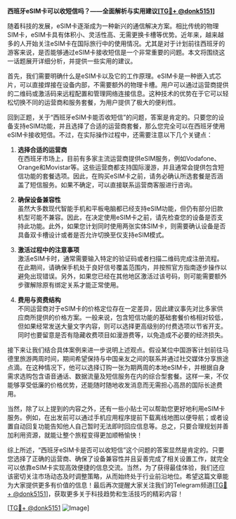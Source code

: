 **西班牙eSIM卡可以收短信吗？——全面解析与实用建议[[TG💪+ @donk5151](https://t.me/s/donk5151)]**

随着科技的发展，eSIM卡逐渐成为一种新兴的通信解决方案。相比传统的物理SIM卡，eSIM卡具有体积小、灵活性高、无需更换卡槽等优势。近年来，越来越多的人开始关注eSIM卡在国际旅行中的使用情况。尤其是对于计划前往西班牙的游客来说，是否能够通过eSIM卡接收短信是一个非常重要的问题。本文将围绕这一话题展开详细分析，并提供一些实用的建议。

首先，我们需要明确什么是eSIM卡以及它的工作原理。eSIM卡是一种嵌入式芯片，可以直接焊接在设备内部，不需要额外的物理卡槽。用户可以通过运营商提供的二维码或激活码来远程配置和管理网络连接信息。这种技术的优势在于它可以轻松切换不同的运营商和服务套餐，为用户提供了极大的便利性。

回到正题，关于“西班牙eSIM卡能否收短信”的问题，答案是肯定的。只要您的设备支持eSIM功能，并且选择了合适的运营商套餐，那么您完全可以在西班牙使用eSIM卡接收短信。不过，在实际操作过程中，还需要注意以下几个关键点：

1. **选择合适的运营商**  
   在西班牙市场上，目前有多家主流运营商提供eSIM服务，例如Vodafone、Orange和Movistar等。这些运营商都支持国际漫游，并且通常会提供包含短信功能的套餐选项。因此，在购买eSIM卡之前，请务必确认所选套餐是否涵盖了短信服务。如果不确定，可以直接联系运营商客服进行咨询。

2. **确保设备兼容性**  
   虽然大多数现代智能手机和平板电脑都已经支持eSIM功能，但仍有部分旧款机型可能不兼容。因此，在决定使用eSIM卡之前，请先检查您的设备是否支持此功能。此外，如果您计划同时使用两张实体SIM卡，则需要确认设备是否具备双卡槽设计或者是否允许切换至仅支持eSIM模式。

3. **激活过程中的注意事项**  
   激活eSIM卡时，通常需要输入特定的验证码或者扫描二维码完成注册流程。在此期间，请确保手机处于良好信号覆盖范围内，并按照官方指南逐步操作以避免出现错误。另外，如果您已经在其他地区激活过该号码，则可能需要额外步骤解除原有绑定关系才能正常使用。

4. **费用与资费结构**  
   不同运营商对于eSIM卡的价格定位存在一定差异，因此建议事先对比多家供应商所提供的价格方案。一般来说，包含短信功能的基础套餐价格相对较低，但如果经常发送大量文字内容，则可以选择更高级别的付费选项以节省开支。同时也要留意是否有隐藏收费项目如漫游费等，以免造成不必要的经济损失。

接下来让我们结合具体案例来进一步说明上述观点。假设某位中国游客计划前往马德里旅游两周时间，期间希望保持与中国亲友之间的联系并通过社交媒体分享旅途点滴。在这种情况下，他可以选择订购一张为期两周的本地eSIM卡，并根据自身需求选购包含语音通话、数据流量及短信服务在内的综合型套餐。这样一来，不仅能够享受低廉的价格优势，还能随时随地收发消息而无需担心高昂的国际长途费用。

当然，除了以上提到的内容之外，还有一些小贴士可以帮助您更好地利用eSIM卡服务。例如，在出发前可以通过手机应用程序提前下载离线地图以便导航；或者设置自动回复功能告知他人自己暂时无法即时回应信息等。总之，只要合理规划并善加利用资源，就能让整个旅程变得更加顺畅愉快！

综上所述，“西班牙eSIM卡是否可以收短信”这个问题的答案显然是肯定的。只要您选择了正确的运营商、确保了设备兼容性并且妥善完成了相关设置工作，就完全可以依靠eSIM卡实现高效便捷的信息交流。当然，为了获得最佳体验，我们还应该密切关注市场动态及时调整策略，从而始终处于行业前沿地位。希望这篇文章能为大家提供更多有价值的信息！最后再次提醒大家关注我们的Telegram频道[[TG💪+ @donk5151](https://t.me/s/donk5151)]，获取更多关于科技趋势和生活技巧的精彩内容！

[[TG💪+ @donk5151](https://t.me/s/donk5151) ![Image](https://i.postimg.cc/rwNCRYN7/Snipaste-2025-04-30-17-27-05.png)]